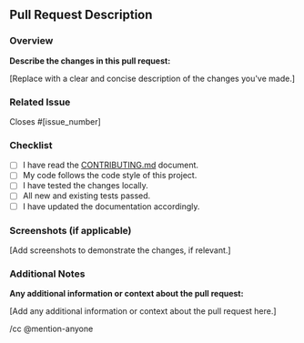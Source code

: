 ## Pull Request Description

### Overview

**Describe the changes in this pull request:**

[Replace with a clear and concise description of the changes you've made.]

### Related Issue

Closes #[issue_number]  <!-- Replace with the issue number this PR addresses -->

### Checklist

- [ ] I have read the [CONTRIBUTING.md](CONTRIBUTING.md) document.
- [ ] My code follows the code style of this project.
- [ ] I have tested the changes locally.
- [ ] All new and existing tests passed.
- [ ] I have updated the documentation accordingly.

### Screenshots (if applicable)

[Add screenshots to demonstrate the changes, if relevant.]

### Additional Notes

**Any additional information or context about the pull request:**

[Add any additional information or context about the pull request here.]

/cc @mention-anyone

